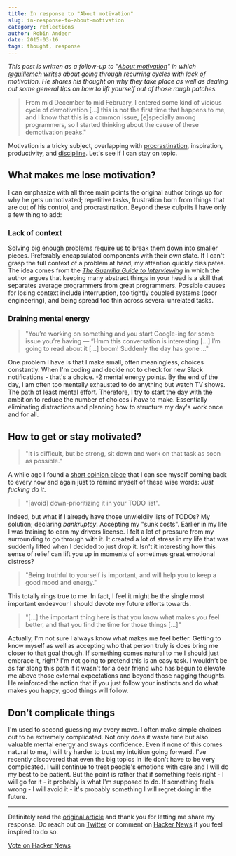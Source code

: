 ```yaml
---
title: In response to "About motivation"
slug: in-response-to-about-motivation
category: reflections
author: Robin Andeer
date: 2015-03-16
tags: thought, response
---
```


*This post is written as a follow-up to "[About motivation][about]" in which [@guillemch][guillem] writes about going through recurring cycles with lack of motivation. He shares his thought on why they take place as well as dealing out some general tips on how to lift yourself out of those rough patches.*

> From mid December to mid February, I entered some kind of vicious cycle of demotivation [...] this is not the first time that happens to me, and I know that this is a common issue, [e]specially among programmers, so I started thinking about the cause of these demotivation peaks."

Motivation is a tricky subject, overlapping with [procrastination][procrast], inspiration, productivity, and [discipline][discipline]. Let's see if I can stay on topic.


## What makes me lose motivation?
I can emphasize with all three main points the original author brings up for why he gets unmotivated; repetitive tasks, frustration born from things that are out of his control, and procrastination. Beyond these culprits I have only a few thing to add:

### Lack of context
Solving big enough problems require us to break them down into smaller pieces. Preferably encapsulated components with their own state. If I can't grasp the full context of a problem at hand, my attention quickly dissipates. The idea comes from the [*The Guerrilla Guide to Interviewing*][guerrilla] in which the author argues that keeping many abstract things in your head is a skill that separates average programmers from great programmers. Possible causes for losing context include interruption, too tightly coupled systems (poor engineering), and being spread too thin across several unrelated tasks.

### Draining mental energy
> "You’re working on something and you start Google-ing for some issue you’re having — “Hmm this conversation is interesting [...] I’m going to read about it [...] boom! Suddenly the day has gone ..."

One problem I have is that I make small, often meaningless, choices constantly. When I'm coding and decide not to check for new Slack notifications - that's a choice. -2 mental energy points. By the end of the day, I am often too mentally exhausted to do anything but watch TV shows. The path of least mental effort. Therefore, I try to start the day with the ambition to reduce the number of choices *I have* to make. Essentially eliminating distractions and planning how to structure my day's work once and for all.


## How to get or stay motivated?

> "It is difficult, but be strong, sit down and work on that task as soon as possible."

A while ago I found a [short opinion piece][procrast] that I can see myself coming back to every now and again just to remind myself of these wise words: *Just fucking do it*.

> "[avoid] down-prioritizing it in your TODO list".

Indeed, but what if I already have those unwieldily lists of TODOs? My solution; declaring *bankruptcy*. Accepting my "sunk costs". Earlier in my life I was training to earn my drivers license. I felt a lot of pressure from my surrounding to go through with it. It created a lot of stress in my life that was suddenly lifted when I decided to just drop it. Isn't it interesting how this sense of relief can lift you up in moments of sometimes great emotional distress?

> "Being truthful to yourself is important, and will help you to keep a good mood and energy."

This totally rings true to me. In fact, I feel it might be the single most important endeavour I should devote my future efforts towards.

> "[...] the important thing here is that you know what makes you feel better, and that you find the time for those things [...]"

Actually, I'm not sure I always know what makes me feel better. Getting to know myself as well as accepting who that person truly is does bring me closer to that goal though. If something comes natural to me I should just embrace it, right? I'm not going to pretend this is an easy task. I wouldn't be as far along this path if it wasn't for a dear friend who has begun to elevate me above those external expectations and beyond those nagging thoughts. He reinforced the notion that if you just follow your instincts and do what makes you happy; good things will follow.


## Don't complicate things
I'm used to second guessing my every move. I often make simple choices out to be extremely complicated. Not only does it waste time but also valuable mental energy and sways confidence. Even if none of this comes natural to me, I will try harder to trust my intuition going forward. I've recently discovered that even the big topics in life don't have to be very complicated. I will continue to treat people's emotions with care and I will do my best to be patient. But the point is rather that if something feels right - I will go for it - it probably is what I'm supposed to do. If something feels wrong - I will avoid it - it's probably something I will regret doing in the future.

-------------
Definitely read the [original article][about] and thank you for letting me share my response. Do reach out on [Twitter][twitter] or comment on [Hacker News][hacker] if you feel inspired to do so.

<a href="https://news.ycombinator.com/submit" class="hn-button" data-title="In response to “About motivation”" data-url="http://www.robinandeer.com/blog/2015/03/16/in-response-to-about-motivation/" data-count="horizontal">Vote on Hacker News</a>



[about]: http://mussol.org/2015/03/15/about-motivation/
[guillem]: https://twitter.com/guillemch
[procrast]: https://even.li/the-shortest-way-to-stop-procrastinating/
[discipline]: http://www.wisdomination.com/screw-motivation-what-you-need-is-discipline/
[guerrilla]: http://www.joelonsoftware.com/articles/GuerrillaInterviewing3.html
[twitter]: https://twitter.com/robinandeer
[hacker]: https://news.ycombinator.com/item?id=9226050

